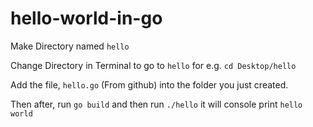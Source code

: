 # hello-world-in-go

Make Directory named `hello`

Change Directory in Terminal to go to `hello` for e.g. `cd Desktop/hello`

Add the file, `hello.go` (From github) into the folder you just created.

Then after, run `go build` and then run `./hello` it will console print `hello world`
